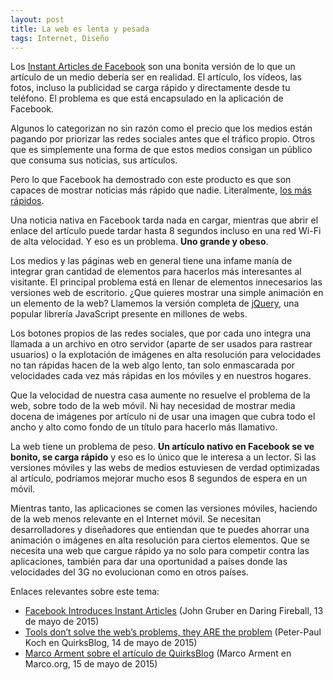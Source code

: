 ```yaml
---
layout: post
title: La web es lenta y pesada
tags: Internet, Diseño
---
```


Los [Instant Articles de Facebook](http://media.fb.com/2015/05/12/instantarticles/) son una bonita versión de lo que un artículo de un medio debería ser en realidad. El artículo, los vídeos, las fotos, incluso la publicidad se carga rápido y directamente desde tu teléfono. El problema es que está encapsulado en la aplicación de Facebook.

Algunos lo categorizan no sin razón como el precio que los medios están pagando por priorizar las redes sociales antes que el tráfico propio. Otros que es simplemente una forma de que estos medios consigan un público que consuma sus noticias, sus artículos.

Pero lo que Facebook ha demostrado con este producto es que son capaces de mostrar noticias más rápido que nadie. Literalmente, [los más rápidos](https://twitter.com/mattjroper/status/598489543478751232).

Una noticia nativa en Facebook tarda nada en cargar, mientras que abrir el enlace del artículo puede tardar hasta 8 segundos incluso en una red Wi-Fi de alta velocidad. Y eso es un problema. **Uno grande y obeso**.

Los medios y las páginas web en general tiene una infame manía de integrar gran cantidad de elementos para hacerlos más interesantes al visitante. El principal problema está en llenar de elementos innecesarios las versiones web de escritorio. ¿Que quieres mostrar una simple animación en un elemento de la web? Llamemos la versión completa de [jQuery](https://jquery.com/), una popular librería JavaScript presente en millones de webs.

Los botones propios de las redes sociales, que por cada uno integra una llamada a un archivo en otro servidor (aparte de ser usados para rastrear usuarios) o la explotación de imágenes en alta resolución para velocidades no tan rápidas hacen de la web algo lento, tan solo enmascarada por velocidades cada vez más rápidas en los móviles y en nuestros hogares.

Que la velocidad de nuestra casa aumente no resuelve el problema de la web, sobre todo de la web móvil. Ni hay necesidad de mostrar media docena de imágenes por artículo ni de usar una imagen que cubra todo el ancho y alto como fondo de un título para hacerlo más llamativo.

La web tiene un problema de peso. **Un artículo nativo en Facebook se ve bonito, se carga rápido** y eso es lo único que le interesa a un lector. Si las versiones móviles y las webs de medios estuviesen de verdad optimizadas al artículo, podríamos mejorar mucho esos 8 segundos de espera en un móvil.

Mientras tanto, las aplicaciones se comen las versiones móviles, haciendo de la web menos relevante en el Internet móvil. Se necesitan desarrolladores y diseñadores que entiendan que te puedes ahorrar una animación o imágenes en alta resolución para ciertos elementos. Que se necesita una web que cargue rápido ya no solo para competir contra las aplicaciones, también para dar una oportunidad a países donde las velocidades del 3G no evolucionan como en otros países.

Enlaces relevantes sobre este tema:

* [Facebook Introduces Instant Articles](http://daringfireball.net/2015/05/facebook_instant_articles) (John Gruber en Daring Fireball, 13 de mayo de 2015)
* [Tools don’t solve the web’s problems, they ARE the problem](http://www.quirksmode.org/blog/archives/2015/05/tools_dont_solv.html) (Peter-Paul Koch en QuirksBlog, 14 de mayo de 2015)
* [Marco Arment sobre el artículo de QuirksBlog](http://www.marco.org/2015/05/15/tools-are-the-problem) (Marco Arment en Marco.org, 15 de mayo de 2015)